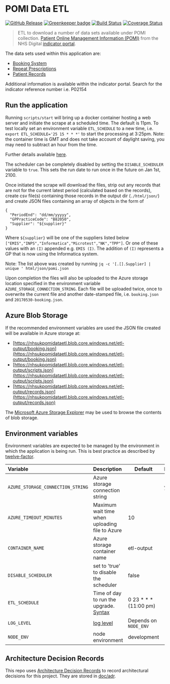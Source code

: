# POMI Data ETL

[![GitHub Release](https://img.shields.io/github/release/nhsuk/pomi-data-etl.svg)](https://github.com/nhsuk/pomi-data-etl/releases/latest/)
[![Greenkeeper badge](https://badges.greenkeeper.io/nhsuk/pomi-data-etl.svg)](https://greenkeeper.io/)
[![Build Status](https://travis-ci.org/nhsuk/pomi-data-etl.svg?branch=master)](https://travis-ci.org/nhsuk/pomi-data-etl)
[![Coverage Status](https://coveralls.io/repos/github/nhsuk/pomi-data-etl/badge.svg?branch=master)](https://coveralls.io/github/nhsuk/pomi-data-etl?branch=master)

> ETL to download a number of data sets available under POMI collection.
[Patient Online Management Information (POMI)](http://content.digital.nhs.uk/pomi)
from the NHS Digital [indicator portal](https://indicators.hscic.gov.uk/).

The data sets used within this application are:

* [Booking System](https://indicators.hscic.gov.uk/download/PHF10/Data/BOOK_CANCEL_APPOINTMENTS_POMI.csv)
* [Repeat Prescriptions](https://indicators.hscic.gov.uk/download/PHF10/Data/ORDER_REPEAT_PRESCRIPTIONS_POMI.csv)
* [Patient Records](https://indicators.hscic.gov.uk/download/PHF10/Data/DETAILED_CODED_RECORDS_POMI.csv )

Additional information is available within the indicator portal. Search for
the indicator reference number i.e. P02154

## Run the application

Running `scripts/start` will bring up a docker container hosting a web server
and initiate the scrape at a scheduled time.  The default is 11pm. To test
locally set an environment variable `ETL_SCHEDULE` to a new time, i.e. `export
ETL_SCHEDULE='25 15 * * *'` to start the processing at 3:25pm. Note: the
container time is GMT and does not take account of daylight saving, you may
need to subtract an hour from the time.

Further details available [here](https://www.npmjs.com/package/node-schedule).

The scheduler can be completely disabled by setting the `DISABLE_SCHEDULER`
variable to `true`. This sets the run date to run once in the future on Jan
1st, 2100.

Once initiated the scrape will download the files, strip out any records that
are not for the current latest period (calculated based on the records), create
csv file(s) containing those records in the output dir (`./html/json/`) and
create JSON
files containing an array of objects in the form of
```
{
  "PeriodEnd": "dd/mm/yyyyy",
  "GPPracticeCode": "B82050",
  "Supplier": "${supplier}"
}
```
Where `${supplier}` will be one of the suppliers listed below
`["EMIS","INPS","Informatica","Microtest","NK","TPP"]`. Or one of these values
with an `(I)` appended e.g. `EMIS (I)`. The addition of `(I)` represents a GP
that is now using the Informatica system.

Note: The list above was created by running
`jq -c '[.[].Supplier] | unique ' html/json/pomi.json`

Upon completion the files will also be uploaded to the Azure storage location
specified in the environment variable `AZURE_STORAGE_CONNECTION_STRING`. Each
file will be uploaded twice, once to overwrite the current file and another
date-stamped file, i.e. `booking.json` and `20170530-booking.json`.

## Azure Blob Storage

If the recommended environment variables are used the JSON file created will be
available in Azure storage at:
* [https://nhsukpomidataetl.blob.core.windows.net/etl-output/booking.json](https://nhsukpomidataetl.blob.core.windows.net/etl-output/booking.json)
* [https://nhsukpomidataetl.blob.core.windows.net/etl-output/scripts.json](https://nhsukpomidataetl.blob.core.windows.net/etl-output/scripts.json)
* [https://nhsukpomidataetl.blob.core.windows.net/etl-output/records.json](https://nhsukpomidataetl.blob.core.windows.net/etl-output/records.json)

The [Microsoft Azure Storage Explorer](http://storageexplorer.com/) may be used
to browse the contents of blob storage.

## Environment variables

Environment variables are expected to be managed by the environment in which
the application is being run. This is best practice as described by
[twelve-factor](https://12factor.net/config).

| Variable                           | Description                                                                                                 | Default               | Required |
| :--------------------------------- | :---------------------------------------------------------------------------------------------------------- | --------------------- | :------- |
| `AZURE_STORAGE_CONNECTION_STRING`  | Azure storage connection string                                                                             |                       | yes      |
| `AZURE_TIMEOUT_MINUTES`            | Maximum wait time when uploading file to Azure                                                              | 10                    |          |
| `CONTAINER_NAME`                   | Azure storage container name                                                                                | etl-output            |          |
| `DISABLE_SCHEDULER`                | set to 'true' to disable the scheduler                                                                      | false                 |          |
| `ETL_SCHEDULE`                     | Time of day to run the upgrade. [Syntax](https://www.npmjs.com/package/node-schedule#cron-style-scheduling) | 0 23 * * * (11:00 pm) |          |
| `LOG_LEVEL`                        | [log level](https://github.com/trentm/node-bunyan#levels)                                                   | Depends on `NODE_ENV` |          |
| `NODE_ENV`                         | node environment                                                                                            | development           |          |

## Architecture Decision Records

This repo uses
[Architecture Decision Records](http://thinkrelevance.com/blog/2011/11/15/documenting-architecture-decisions)
to record architectural decisions for this project.
They are stored in [doc/adr](doc/adr).
